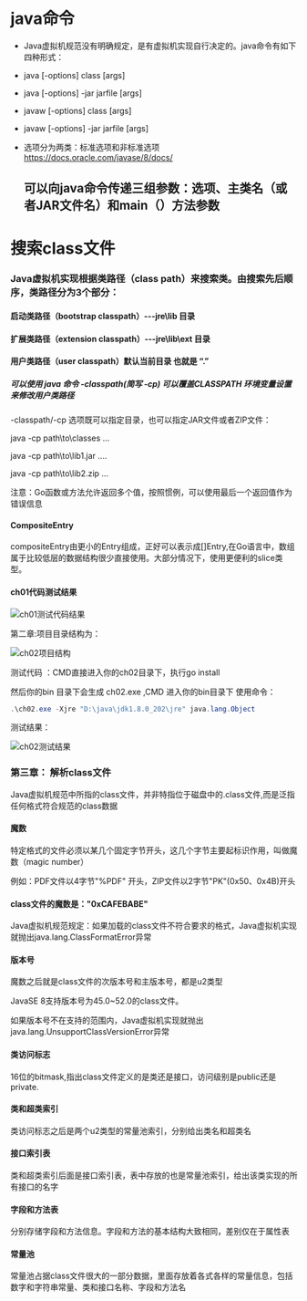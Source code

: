 # java命令
* Java虚拟机规范没有明确规定，是有虚拟机实现自行决定的。java命令有如下四种形式：

* java [-options] class [args]

* java [-options] -jar jarfile [args]

* javaw [-options] class [args]

* javaw [-options] -jar jarfile [args]

* 选项分为两类：标准选项和非标准选项  https://docs.oracle.com/javase/8/docs/

  ## 可以向java命令传递三组参数：选项、主类名（或者JAR文件名）和main（）方法参数



# 搜索class文件

### Java虚拟机实现根据类路径（class path）来搜索类。由搜索先后顺序，类路径分为3个部分：

#### 启动类路径（bootstrap classpath）---jre\lib 目录

#### 扩展类路径（extension classpath）---jre\lib\ext 目录

#### 用户类路径（user classpath）默认当前目录 也就是 “.”

##### 可以使用 java 命令 -classpath(简写 -cp) 可以覆盖CLASSPATH 环境变量设置来修改用户类路径

-classpath/-cp 选项既可以指定目录，也可以指定JAR文件或者ZIP文件：

java -cp path\to\classes ...

java -cp path\to\lib1.jar ....

java -cp path\to\lib2.zip ...



注意：Go函数或方法允许返回多个值，按照惯例，可以使用最后一个返回值作为错误信息

#### CompositeEntry

compositeEntry由更小的Entry组成，正好可以表示成[]Entry,在Go语言中，数组属于比较低层的数据结构很少直接使用。大部分情况下，使用更便利的slice类型。

#### ch01代码测试结果

![ch01测试代码结果](D:\go\workspace\src\jvmgo\imgdata\ch01测试代码结果.png)

第二章:项目目录结构为：

![ch02项目结构](D:\go\workspace\src\jvmgo\imgdata\ch02项目结构.png)

测试代码 ：CMD直接进入你的ch02目录下，执行go install 

然后你的bin 目录下会生成 ch02.exe ,CMD 进入你的bin目录下 使用命令： 

```powershell
.\ch02.exe -Xjre "D:\java\jdk1.8.0_202\jre" java.lang.Object 
```

测试结果：

![ch02测试结果](D:\go\workspace\src\jvmgo\imgdata\ch02测试结果.png)

### 第三章： 解析class文件

Java虚拟机规范中所指的class文件，并非特指位于磁盘中的.class文件,而是泛指任何格式符合规范的class数据

#### 魔数

特定格式的文件必须以某几个固定字节开头，这几个字节主要起标识作用，叫做魔数（magic number）

例如：PDF文件以4字节"%PDF" 开头，ZIP文件以2字节"PK"(0x50、0x4B)开头

#### class文件的魔数是："0xCAFEBABE"

Java虚拟机规范规定：如果加载的class文件不符合要求的格式，Java虚拟机实现就抛出java.lang.ClassFormatError异常

#### 版本号

魔数之后就是class文件的次版本号和主版本号，都是u2类型

JavaSE 8支持版本号为45.0~52.0的class文件。

如果版本号不在支持的范围内，Java虚拟机实现就抛出java.lang.UnsupportClassVersionError异常

#### 类访问标志

16位的bitmask,指出class文件定义的是类还是接口，访问级别是public还是private.

#### 类和超类索引

类访问标志之后是两个u2类型的常量池索引，分别给出类名和超类名

#### 接口索引表

类和超类索引后面是接口索引表，表中存放的也是常量池索引，给出该类实现的所有接口的名字

#### 字段和方法表

分别存储字段和方法信息。字段和方法的基本结构大致相同，差别仅在于属性表

#### 常量池

常量池占据class文件很大的一部分数据，里面存放着各式各样的常量信息，包括数字和字符串常量、类和接口名称、字段和方法名

